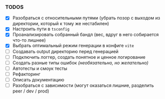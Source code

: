### TODOS
- [x] Разобраться с относительными путями (убрать позор с выходом из директории, который к тому же нестабилен)
- [x] Настроить пути в `tsconfig`
- [x] Проанализировать собранный бандл (вес, вдруг в него собирается что-то лишнее)
- [x] Выбрать оптимальный режим генерации в конфиге `vite`
- [ ] Создавать output директорию перед генерацией
- [ ] Подключить логгер, создать понятное и ценное логирование
- [ ] Создать разные типы ошибок *(необязательно, но желательно)*
- [ ] Автотесты и смоук тесты
- [ ] Рефакторинг
- [ ] Описать документацию
- [ ] Разобраться с зависимости (могут оказаться лишние, разделить peer / dev / prod)